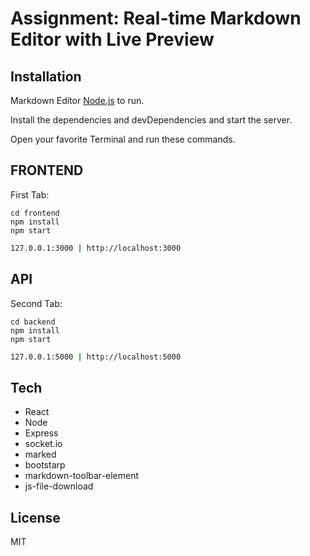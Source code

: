 # Assignment: Real-time Markdown Editor with Live Preview

## Installation

Markdown Editor [Node.js](https://nodejs.org/) to run.

Install the dependencies and devDependencies and start the server.

Open your favorite Terminal and run these commands.

## FRONTEND
First Tab:
```
cd frontend
npm install
npm start
```
```sh
127.0.0.1:3000 | http://localhost:3000
```
## API
Second Tab:
```
cd backend
npm install
npm start
```


```sh
127.0.0.1:5000 | http://localhost:5000
```

## Tech
- React 
- Node 
- Express
- socket.io
- marked
- bootstarp
- markdown-toolbar-element
- js-file-download


## License

MIT
